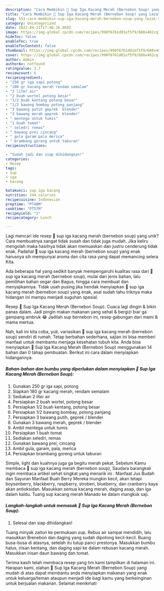 ```yaml
---
description: "Cara Membikin 🍲 Sup Iga Kacang Merah (Bernebon Soup) yang Lezat Sekali"
title: "Cara Membikin 🍲 Sup Iga Kacang Merah (Bernebon Soup) yang Lezat Sekali"
slug: 553-cara-membikin-sup-iga-kacang-merah-bernebon-soup-yang-lezat-sekali
category: Uncategorized
date: 2022-04-21T17:46:26.869Z
image: https://img-global.cpcdn.com/recipes/990f6761d01ef5f9/680x482cq70/sup-iga-kacang-merah-bernebon-soup-foto-resep-utama.jpg
hideToc: false
enableToc: true
enableTocContent: false
thumbnail: https://img-global.cpcdn.com/recipes/990f6761d01ef5f9/680x482cq70/sup-iga-kacang-merah-bernebon-soup-foto-resep-utama.jpg
cover: https://img-global.cpcdn.com/recipes/990f6761d01ef5f9/680x482cq70/sup-iga-kacang-merah-bernebon-soup-foto-resep-utama.jpg
author: Admin
authorAv: notfound
ratingvalue: 3.7
reviewcount: 6
recipeingredient:
- "250 gr iga sapi potong"
- "180 gr kacang merah rendam semalam"
- "2 liter air"
- "2 buah wortel potong besar"
- "1/2 buah kentang potong besar"
- "1/2 bawang bombay potong panjang"
- "3 bawang putih geprek  blender"
- "3 bawang merah geprek  blender"
- " mentega untuk tumis"
- "1 buah tomat"
- " seledri remas"
- " bawang prei cincang"
- " gula garam pala merica"
- " brambang goreng untuk taburan"
recipeinstructions:

- "Sudah jadi dan siap dihidangkan!"
categories:
- Resep
tags:
- sup
- iga
- kacang

katakunci: sup iga kacang 
nutrition: 244 calories
recipecuisine: Indonesian
preptime: "PT40M"
cooktime: "PT57M"
recipeyield: "2"
recipecategory: Lunch

---
```





Lagi mencari ide resep 🍲 sup iga kacang merah (bernebon soup) yang unik? Cara membuatnya sangat tidak susah dan tidak juga mudah. Jika keliru mengolah maka hasilnya tidak akan memuaskan dan justru cenderung tidak enak. Padahal 🍲 sup iga kacang merah (bernebon soup) yang enak harusnya sih mempunyai aroma dan cita rasa yang dapat memancing selera Kita.





Ada beberapa hal yang sedikit banyak mempengaruhi kualitas rasa dari 🍲 sup iga kacang merah (bernebon soup), mulai dari jenis bahan, lalu pemilihan bahan segar dan Bagus, hingga cara membuat dan menyajikannya. Tidak usah pusing jika hendak menyiapkan 🍲 sup iga kacang merah (bernebon soup) yang enak,      asal sudah tahu triknya maka hidangan ini mampu menjadi suguhan spesial.














Resep 🍲 Sup Iga Kacang Merah (Bernebon Soup). Cuaca lagi dingin &amp; bikin panas dalam. Jadi pingin makan makanan yang sehat &amp; bergizi biar ga gampang ambruk 😂 Jadilah sup bernebon ini, resep gabungan dari mami &amp; mama mertua.






Nah, kali ini kita coba, yuk, variasikan 🍲 sup iga kacang merah (bernebon soup) sendiri di rumah. Tetap berbahan sederhana, sajian ini bisa memberi manfaat untuk membantu menjaga kesehatan tubuh kita. Anda bisa menyiapkan 🍲 Sup Iga Kacang Merah (Bernebon Soup) menggunakan 14 bahan dan 0 tahap pembuatan. Berikut ini cara dalam menyiapkan hidangannya.

<!--inarticleads1-->

##### Bahan-bahan dan bumbu yang diperlukan dalam menyiapkan 🍲 Sup Iga Kacang Merah (Bernebon Soup):

1. Gunakan 250 gr iga sapi, potong
1. Siapkan 180 gr kacang merah, rendam semalam
1. Sediakan 2 liter air
1. Persiapkan 2 buah wortel, potong besar
1. Persiapkan 1/2 buah kentang, potong besar
1. Persiapkan 1/2 bawang bombay, potong panjang
1. Persiapkan 3 bawang putih, geprek / blender
1. Gunakan 3 bawang merah, geprek / blender
1. Ambil  mentega untuk tumis
1. Persiapkan 1 buah tomat
1. Sediakan  seledri, remas
1. Gunakan  bawang prei, cincang
1. Ambil  gula, garam, pala, merica
1. Persiapkan  brambang goreng untuk taburan


Simple, light dan kuahnya juga ga begitu merah pekat. Sebelum Kamu membaca 🍲 sup iga kacang merah (bernebon soup), Saudara barangkali ingin membaca artikel sehat singkat yang menarik ini : Manfaat Jus Budah dan Sayuran Manfaat Buah Berry Mereka mungkin kecil, akan tetapi boysenberry, blackberry, raspberry, stroberi, blueberry, dan cranberry kaya akan antioksidan. Masukkan semua kacang merah, daging asap, dan iga dalam kaldu. Tuang sup kacang merah Manado ke dalam mangkuk saji. 

<!--inarticleads2-->

##### Langkah-langkah untuk memasak 🍲 Sup Iga Kacang Merah (Bernebon Soup):


1. Selesai dan siap dihidangkan!

Tuang minyak zaitun ke permukaan sup. Rebus air sampai mendidih, lalu masukkan Brenebon dan daging yang sudah dipotong kecil-kecil. Buang busa-busa di atasnya, setelah itu tutup panci prestonya. Masukkan bumbu halus, irisan kentang, dan daging sapi ke dalam rebusan kacang merah. Masukkan irisan daun bawang dan tomat. 

Terima kasih telah membaca resep yang tim kami tampilkan di halaman ini. Harapan kami, olahan 🍲 Sup Iga Kacang Merah (Bernebon Soup) yang mudah di atas dapat membantu anda menyiapkan makanan yang enak untuk keluarga/teman ataupun menjadi ide bagi kamu yang berkeinginan untuk berjualan makanan. Selamat menikmati

